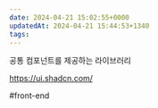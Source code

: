 ```yaml
---
date: 2024-04-21 15:02:55+0000
updatedAt: 2024-04-21 15:44:53+1340
tags: 
---
```

공통 컴포넌트를 제공하는 라이브러리

https://ui.shadcn.com/

#front-end 
